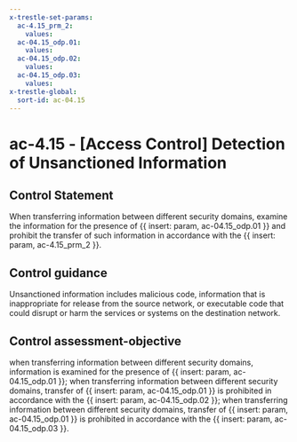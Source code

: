 ```yaml
---
x-trestle-set-params:
  ac-4.15_prm_2:
    values:
  ac-04.15_odp.01:
    values:
  ac-04.15_odp.02:
    values:
  ac-04.15_odp.03:
    values:
x-trestle-global:
  sort-id: ac-04.15
---
```


# ac-4.15 - \[Access Control\] Detection of Unsanctioned Information

## Control Statement

When transferring information between different security domains, examine the information for the presence of {{ insert: param, ac-04.15_odp.01 }} and prohibit the transfer of such information in accordance with the {{ insert: param, ac-4.15_prm_2 }}.

## Control guidance

Unsanctioned information includes malicious code, information that is inappropriate for release from the source network, or executable code that could disrupt or harm the services or systems on the destination network.

## Control assessment-objective

when transferring information between different security domains, information is examined for the presence of {{ insert: param, ac-04.15_odp.01 }};
when transferring information between different security domains, transfer of {{ insert: param, ac-04.15_odp.01 }} is prohibited in accordance with the {{ insert: param, ac-04.15_odp.02 }};
when transferring information between different security domains, transfer of {{ insert: param, ac-04.15_odp.01 }} is prohibited in accordance with the {{ insert: param, ac-04.15_odp.03 }}.
